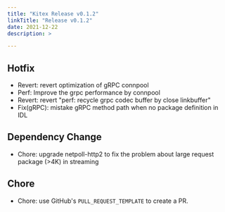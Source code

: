 ```yaml
---
title: "Kitex Release v0.1.2"
linkTitle: "Release v0.1.2"
date: 2021-12-22
description: >

---
```


## Hotfix

* Revert: revert optimization of gRPC connpool
* Perf: Improve the grpc performance by connpool
* Revert: revert "perf: recycle grpc codec buffer by close linkbuffer"
* Fix(gRPC): mistake gRPC method path when no package definition in IDL

## Dependency Change

* Chore: upgrade netpoll-http2 to fix the problem about large request package (>4K) in streaming

## Chore

* Chore: use GitHub's `PULL_REQUEST_TEMPLATE` to create a PR.
